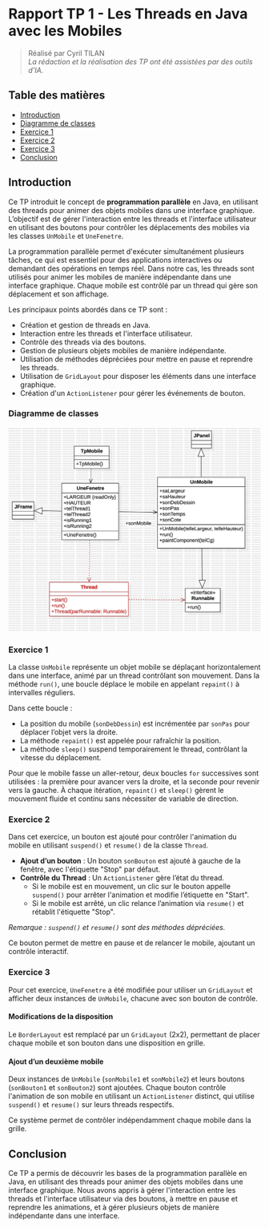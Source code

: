 # Rapport TP 1 - Les Threads en Java avec les Mobiles

> Réalisé par Cyril TILAN  
> *La rédaction et la réalisation des TP ont été assistées par des outils d'IA.*

## Table des matières
- [Introduction](#introduction)
- [Diagramme de classes](#diagramme-de-classes)
- [Exercice 1](#exercice-1)
- [Exercice 2](#exercice-2)
- [Exercice 3](#exercice-3)
- [Conclusion](#conclusion)

## Introduction

Ce TP introduit le concept de **programmation parallèle** en Java, en utilisant des threads pour animer des objets mobiles dans une interface graphique. L’objectif est de gérer l'interaction entre les threads et l'interface utilisateur en utilisant des boutons pour contrôler les déplacements des mobiles via les classes `UnMobile` et `UneFenetre`.

La programmation parallèle permet d'exécuter simultanément plusieurs tâches, ce qui est essentiel pour des applications interactives ou demandant des opérations en temps réel. Dans notre cas, les threads sont utilisés pour animer les mobiles de manière indépendante dans une interface graphique. Chaque mobile est contrôlé par un thread qui gère son déplacement et son affichage.

Les principaux points abordés dans ce TP sont :
- Création et gestion de threads en Java.
- Interaction entre les threads et l'interface utilisateur.
- Contrôle des threads via des boutons.
- Gestion de plusieurs objets mobiles de manière indépendante.
- Utilisation de méthodes dépréciées pour mettre en pause et reprendre les threads.
- Utilisation de `GridLayout` pour disposer les éléments dans une interface graphique.
- Création d'un `ActionListener` pour gérer les événements de bouton.

### Diagramme de classes

![Diagramme de classes](./UML_TP1.jpg)

### Exercice 1

La classe `UnMobile` représente un objet mobile se déplaçant horizontalement dans une interface, animé par un thread contrôlant son mouvement. Dans la méthode `run()`, une boucle déplace le mobile en appelant `repaint()` à intervalles réguliers.

Dans cette boucle :
- La position du mobile (`sonDebDessin`) est incrémentée par `sonPas` pour déplacer l’objet vers la droite.
- La méthode `repaint()` est appelée pour rafraîchir la position.
- La méthode `sleep()` suspend temporairement le thread, contrôlant la vitesse du déplacement.

Pour que le mobile fasse un aller-retour, deux boucles `for` successives sont utilisées : la première pour avancer vers la droite, et la seconde pour revenir vers la gauche. À chaque itération, `repaint()` et `sleep()` gèrent le mouvement fluide et continu sans nécessiter de variable de direction.

### Exercice 2

Dans cet exercice, un bouton est ajouté pour contrôler l'animation du mobile en utilisant `suspend()` et `resume()` de la classe `Thread`.

- **Ajout d’un bouton** : Un bouton `sonBouton` est ajouté à gauche de la fenêtre, avec l'étiquette "Stop" par défaut.
- **Contrôle du Thread** : Un `ActionListener` gère l’état du thread.
    - Si le mobile est en mouvement, un clic sur le bouton appelle `suspend()` pour arrêter l'animation et modifie l’étiquette en "Start".
    - Si le mobile est arrêté, un clic relance l’animation via `resume()` et rétablit l'étiquette "Stop".

*Remarque : `suspend()` et `resume()` sont des méthodes dépréciées.*

Ce bouton permet de mettre en pause et de relancer le mobile, ajoutant un contrôle interactif.

### Exercice 3

Pour cet exercice, `UneFenetre` a été modifiée pour utiliser un `GridLayout` et afficher deux instances de `UnMobile`, chacune avec son bouton de contrôle.

#### Modifications de la disposition
Le `BorderLayout` est remplacé par un `GridLayout` (2x2), permettant de placer chaque mobile et son bouton dans une disposition en grille.

#### Ajout d’un deuxième mobile
Deux instances de `UnMobile` (`sonMobile1` et `sonMobile2`) et leurs boutons (`sonBouton1` et `sonBouton2`) sont ajoutées. Chaque bouton contrôle l'animation de son mobile en utilisant un `ActionListener` distinct, qui utilise `suspend()` et `resume()` sur leurs threads respectifs.

Ce système permet de contrôler indépendamment chaque mobile dans la grille.

## Conclusion

Ce TP a permis de découvrir les bases de la programmation parallèle en Java, en utilisant des threads pour animer des objets mobiles dans une interface graphique. Nous avons appris à gérer l'interaction entre les threads et l'interface utilisateur via des boutons, à mettre en pause et reprendre les animations, et à gérer plusieurs objets de manière indépendante dans une interface.